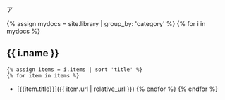 ア

{% assign mydocs = site.library | group_by: 'category' %}
{% for i in mydocs %}
## {{ i.name }}
    {% assign items = i.items | sort 'title' %}
    {% for item in items %}
* [{{item.title}}]({{ item.url | relative_url }})
    {% endfor %}
{% endfor %}